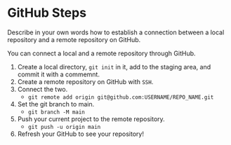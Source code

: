 # GitHub Steps

Describe in your own words how to establish a connection between a local repository and a remote repository on GitHub.

You can connect a local and a remote repository through GitHub.
1. Create a local directory, `git init` in it, add to the staging area, and commit it with a commemnt.
2. Create a remote repository on GitHub with `SSH`.
3. Connect the two.
    - `git remote add origin git@github.com:USERNAME/REPO_NAME.git`
4. Set the git branch to main.
    - `git branch -M main`
5. Push your current project to the remote repository.
    - `git push -u origin main`
6. Refresh your GitHub to see your repository!
